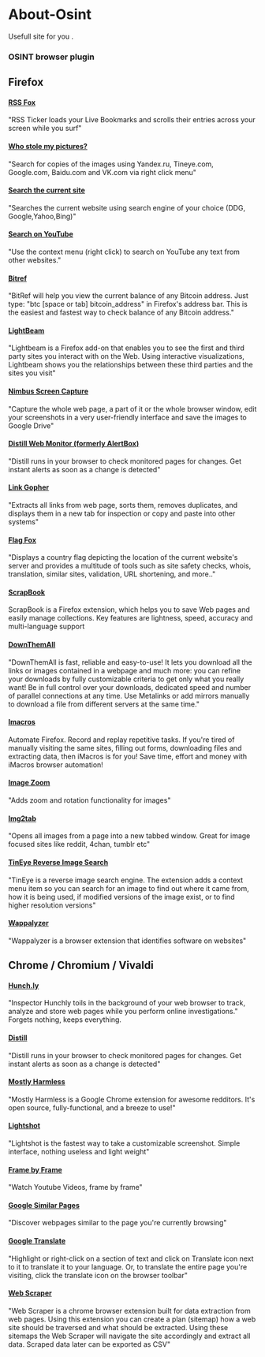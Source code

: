 # About-Osint
Usefull site for you .



### OSINT browser plugin


## Firefox
#### [RSS Fox](https://addons.mozilla.org/en-US/firefox/addon/rss-ticker)
"RSS Ticker loads your Live Bookmarks and scrolls their entries across your screen while you surf"

#### [Who stole my pictures?](https://addons.mozilla.org/en-US/firefox/addon/who-stole-my-pictures)

"Search for copies of the images using Yandex.ru, Tineye.com, Google.com, Baidu.com and VK.com via right click menu"

#### [Search the current site](https://addons.mozilla.org/en-US/firefox/addon/search-current-site/?src=cb-dl-created)
"Searches the current website using search engine of your choice (DDG, Google,Yahoo,Bing)"

#### [Search on YouTube](https://addons.mozilla.org/en-US/firefox/addon/search-on-youtube-context-menu/?src=cb-dl-created)
"Use the context menu (right click) to search on YouTube any text from other websites."

#### [Bitref](https://addons.mozilla.org/en-US/firefox/addon/bitref/?src=cb-dl-created)
"BitRef will help you view the current balance of any Bitcoin address. Just type: "btc [space or tab] bitcoin_address" in Firefox's address bar. This is the easiest and fastest way to check balance of any Bitcoin address."

#### [LightBeam](https://addons.mozilla.org/en-US/firefox/addon/lightbeam/?src=hp-dl-feature)
"Lightbeam is a Firefox add-on that enables you to see the first and third party sites you interact with on the Web. Using interactive visualizations, Lightbeam shows you the relationships between these third parties and the sites you visit"

#### [Nimbus Screen Capture](https://addons.mozilla.org/en-US/firefox/addon/nimbus-screenshot)
"Capture the whole web page, a part of it or the whole browser window, edit your screenshots in a very user-friendly interface and save the images to Google Drive"

#### [Distill Web Monitor (formerly AlertBox)](https://addons.mozilla.org/en-US/firefox/addon/alertbox)
"Distill runs in your browser to check monitored pages for changes. Get instant alerts as soon as a change is detected"

#### [Link Gopher](https://addons.mozilla.org/en-US/firefox/addon/link-gopher)
"Extracts all links from web page, sorts them, removes duplicates, and displays them in a new tab for inspection or copy and paste into other systems"

#### [Flag Fox](https://addons.mozilla.org/en-US/firefox/addon/flagfox/)
"Displays a country flag depicting the location of the current website's server and provides a multitude of tools such as site safety checks, whois, translation, similar sites, validation, URL shortening, and more.."

#### [ScrapBook](https://addons.mozilla.org/en-US/firefox/addon/scrapbook)
ScrapBook is a Firefox extension, which helps you to save Web pages and easily manage collections. Key features are lightness, speed, accuracy and multi-language support

#### [DownThemAll](https://addons.mozilla.org/en-US/firefox/addon/downthemall/?src=search)
"DownThemAll is fast, reliable and easy-to-use! It lets you download all the links or images contained in a webpage and much more: you can refine your downloads by fully customizable criteria to get only what you really want! Be in full control over your downloads, dedicated speed and number of parallel connections at any time. Use Metalinks or add mirrors manually to download a file from different servers at the same time."

#### [Imacros](https://addons.mozilla.org/en-US/firefox/addon/imacros-for-firefox)
Automate Firefox. Record and replay repetitive tasks. If you're tired of manually visiting the same sites, filling out forms, downloading files and extracting data, then iMacros is for you! Save time, effort and money with iMacros browser automation!

#### [Image Zoom](https://addons.mozilla.org/en-US/firefox/addon/image-zoom)
"Adds zoom and rotation functionality for images"

#### [Img2tab](https://addons.mozilla.org/en-US/firefox/addon/img2tab/)
"Opens all images from a page into a new tabbed window. Great for image focused sites like reddit, 4chan, tumblr etc"

#### [TinEye Reverse Image Search](https://addons.mozilla.org/en-US/firefox/addon/tineye-reverse-image-search)
"TinEye is a reverse image search engine. The extension adds a context menu item so you can search for an image to find out where it came from, how it is being used, if modified versions of the image exist, or to find higher resolution versions"

#### [Wappalyzer](https://addons.mozilla.org/en-US/firefox/addon/wappalyzer)
"Wappalyzer is a browser extension that identifies software on websites"

## Chrome / Chromium / Vivaldi

#### [Hunch.ly](https://hunch.ly)
"Inspector Hunchly toils in the background of your web browser to track, analyze and store web pages while you perform online investigations."
Forgets nothing, keeps everything.

#### [Distill](https://chrome.google.com/webstore/detail/inlikjemeeknofckkjolnjbpehgadgge)
"Distill runs in your browser to check monitored pages for changes. Get instant alerts as soon as a change is detected"

#### [Mostly Harmless](https://chrome.google.com/webstore/detail/mostly-harmless/glfepofdcehcfjcibmdaajdhioiigkmh)
"Mostly Harmless is a Google Chrome extension for awesome redditors. It's open source, fully-functional, and a breeze to use!"

#### [Lightshot](https://chrome.google.com/webstore/detail/mbniclmhobmnbdlbpiphghaielnnpgdp)
"Lightshot is the fastest way to take a customizable screenshot. Simple interface, nothing useless and light weight"

#### [Frame by Frame](https://chrome.google.com/webstore/detail/frame-by-frame-for-youtub/elkadbdicdciddfkdpmaolomehalghio)
"Watch Youtube Videos, frame by frame"

#### [Google Similar Pages](https://chrome.google.com/webstore/detail/google-similar-pages/pjnfggphgdjblhfjaphkjhfpiiekbbej)
"Discover webpages similar to the page you're currently browsing"

#### [Google Translate](https://chrome.google.com/webstore/detail/google-translate/aapbdbdomjkkjkaonfhkkikfgjllcleb)
"Highlight or right-click on a section of text and click on Translate icon next to it to translate it to your language. Or, to translate the entire page you're visiting, click the translate icon on the browser toolbar"

#### [Web Scraper](https://chrome.google.com/webstore/detail/web-scraper/jnhgnonknehpejjnehehllkliplmbmhn)
"Web Scraper is a chrome browser extension built for data extraction from web pages. Using this extension you can create a plan (sitemap) how a web site should be traversed and what should be extracted. Using these sitemaps the Web Scraper will navigate the site accordingly and extract all data. Scraped data later can be exported as CSV"
